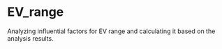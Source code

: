 # EV_range
Analyzing influential factors for EV range and calculating it based on the analysis results. 
